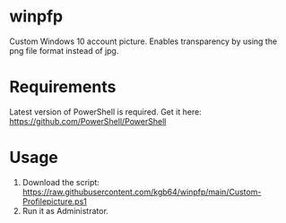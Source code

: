 # winpfp
Custom Windows 10 account picture. Enables transparency by using the png file format instead of jpg.
# Requirements
Latest version of PowerShell is required.
Get it here: https://github.com/PowerShell/PowerShell
# Usage
1. Download the script: https://raw.githubusercontent.com/kgb64/winpfp/main/Custom-Profilepicture.ps1
2. Run it as Administrator.
